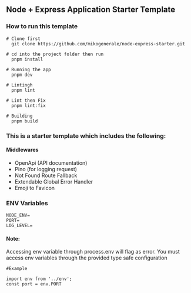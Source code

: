 ## Node + Express Application Starter Template

### How to run this template

```
# Clone first
  git clone https://github.com/mikogenerale/node-express-starter.git

# cd into the project folder then run
  pnpm install

# Running the app
  pnpm dev

# Lintingh
  pnpm lint

# Lint then Fix
  pnpm lint:fix

# Building
  pnpm build

```

### This is a starter template which includes the following:

  #### Middlewares
  - OpenApi (API documentation)
  - Pino (for logging request)
  - Not Found Route Fallback
  - Extendable Global Error Handler
  - Emoji to Favicon

### ENV Variables

```
NODE_ENV=
PORT=
LOG_LEVEL=
```

#### Note: 
Accessing env variable through process.env will flag as error. You must access env variables through the provided type safe configuration

```
#Example

import env from '../env';
const port = env.PORT

```
